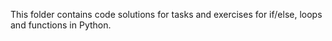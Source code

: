 This folder contains code solutions for tasks and exercises for if/else, loops and functions in Python.

